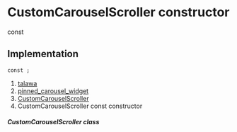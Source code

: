 
<div>

# CustomCarouselScroller constructor

</div>


const 



## Implementation

``` language-dart
const ;
```







1.  [talawa](../../index.md)
2.  [pinned_carousel_widget](../../widgets_pinned_carousel_widget/)
3.  [CustomCarouselScroller](../../widgets_pinned_carousel_widget/CustomCarouselScroller-class.md)
4.  CustomCarouselScroller const constructor

##### CustomCarouselScroller class







